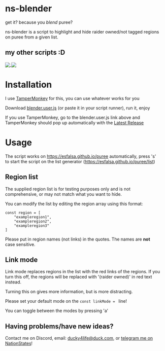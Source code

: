 # ns-blender
get it? because you *blend* puree?

ns-blender is a script to highlight and hide raider owned/not tagged regions on puree from a given list.

## my other scripts :D
<a href="https://github.com/ducky4life/ns-detag">
  <img align="center" src="https://github-readme-stats.vercel.app/api/pin/?username=ducky4life&repo=ns-detag&theme=algolia" />
</a>
<a href="https://github.com/ducky4life/ns-zombie">
  <img align="center" src="https://github-readme-stats.vercel.app/api/pin/?username=ducky4life&repo=ns-zombie&theme=algolia" />
</a>

# Installation
I use [TamperMonkey](https://www.tampermonkey.net/) for this, you can use whatever works for you

Download [blender.user.js](https://github.com/ducky4life/ns-blender/raw/refs/heads/main/blender.user.js) (or paste it in your script runner), run it, enjoy

If you use TamperMonkey, go to the blender.user.js link above and TamperMonkey should pop up automatically with the [Latest Release](https://github.com/ducky4life/ns-blender/releases/latest)

# Usage

The script works on https://esfalsa.github.io/puree automatically, press 's' to start the script on the list generator (https://esfalsa.github.io/puree/list)

## Region list

The supplied region list is for testing purposes only and is not comprehensive, or may not match what you want to hide.

You can modify the list by editing the region array using this format:

```
const region = [
    "exampleregion1",
    "exampleregion2",
    "exampleregion3"
]
```
Please put in region names (not links) in the quotes. The names are **not** case sensitive.

## Link mode

Link mode replaces regions in the list with the red links of the regions. If you turn this off, the regions will be replaced with '(raider owned)' in red text instead.

Turning this on gives more information, but is more distracting.

Please set your default mode on the `const linkMode = ` line!

You can toggle between the modes by pressing 'a'

## Having problems/have new ideas?

Contact me on Discord, email: ducky4life@duck.com, or [telegram me on NationStates](https://www.nationstates.net/page=compose_telegram?tgto=ducky)!
